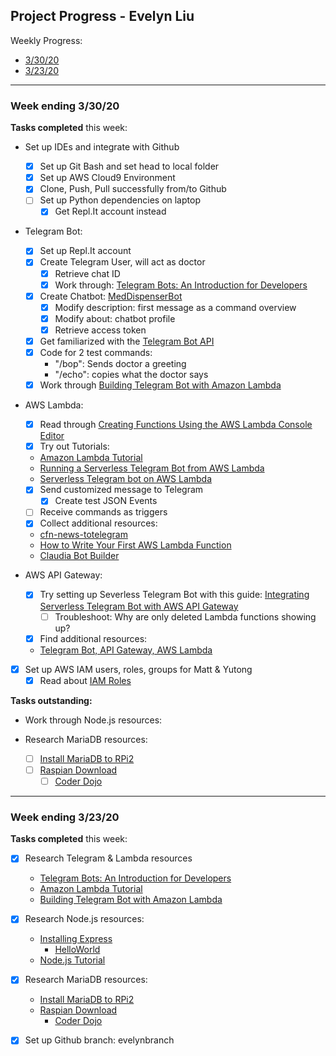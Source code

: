 ## Project Progress - Evelyn Liu

Weekly Progress:
* [3/30/20](#033020)
* [3/23/20](#032320)
---
<a name="033020"/>

### Week ending 3/30/20

__Tasks completed__ this week:

- Set up IDEs and integrate with Github
   - [x] Set up Git Bash and set head to local folder
	- [x] Set up AWS Cloud9 Environment
   - [x] Clone, Push, Pull successfully from/to Github
   - [ ] Set up Python dependencies on laptop
      - [x] Get Repl.It account instead

- Telegram Bot:
   - [x] Set up Repl.It account
   - [x] Create Telegram User, will act as doctor 
		- [x] Retrieve chat ID
		- [x] Work through: [Telegram Bots: An Introduction for Developers](https://core.telegram.org/bots)
   - [x] Create Chatbot: [MedDispenserBot](Telegram/README.md)
      - [x] Modify description: first message as a command overview
      - [x] Modify about: chatbot profile
      - [x] Retrieve access token
   - [x] Get familiarized with the [Telegram Bot API](https://core.telegram.org/bots/api#sendmessage)
   - [x] Code for 2 test commands:
      - "/bop": Sends doctor a greeting
      - "/echo": copies what the doctor says
   - [x] Work through [Building Telegram Bot with Amazon Lambda](https://dev.to/nqcm/-building-a-telegram-bot-with-aws-api-gateway-and-aws-lambda-27fg)

- AWS Lambda:
   - [x] Read through [Creating Functions Using the AWS Lambda Console Editor](https://docs.aws.amazon.com/lambda/latest/dg/code-editor.html)
   - [x] Try out Tutorials:
   	- [Amazon Lambda Tutorial](https://aws.amazon.com/lambda/getting-started/)
	- [Running a Serverless Telegram Bot from AWS Lambda](https://medium.com/@wk0/integrating-your-serverless-telegram-bot-with-aws-api-gateway-8a6227d05eb4)
	- [Serverless Telegram bot on AWS Lambda](https://hackernoon.com/serverless-telegram-bot-on-aws-lambda-851204d4236c)
   - [x] Send customized message to Telegram
   		- [x] Create test JSON Events
   - [ ] Receive commands as triggers
   - [x] Collect additional resources:
   	- [cfn-news-totelegram](https://github.com/jeshan/cfn-news-to-telegram/blob/master/cfn-news/code/index.py)
	- [How to Write Your First AWS Lambda Function](https://blog.runscope.com/posts/how-to-write-your-first-aws-lambda-function)
	- [Claudia Bot Builder](https://aws.amazon.com/blogs/compute/create-and-deploy-a-chat-bot-to-aws-lambda-in-five-minutes/)

 - AWS API Gateway:
   - [x] Try setting up Severless Telegram Bot with this guide: [Integrating Serverless Telegram Bot with AWS API Gateway](https://medium.com/@wk0/integrating-your-serverless-telegram-bot-with-aws-api-gateway-8a6227d05eb4)
   		- [ ] Troubleshoot: Why are only deleted Lambda functions showing up?
   - [x] Find additional resources:
   	- [Telegram Bot, API Gateway, AWS Lambda](https://dev.to/nqcm/-building-a-telegram-bot-with-aws-api-gateway-and-aws-lambda-27fg)

- [x] Set up AWS IAM users, roles, groups for Matt & Yutong
	- [x] Read about [IAM Roles](https://docs.aws.amazon.com/IAM/latest/UserGuide/id_roles.html)

__Tasks outstanding:__

- Work through Node.js resources:

- Research MariaDB resources:
   - [ ] [Install MariaDB to RPi2](https://howtoraspberrypi.com/mariadb-raspbian-raspberry-pi/)
   - [ ] [Raspian Download](https://www.raspberrypi.org/downloads/raspbian/)
      - [ ] [Coder Dojo](https://projects.raspberrypi.org/en/coderdojo)

---
<a name="032320"/>

### Week ending 3/23/20

__Tasks completed__ this week:

- [x] Research Telegram & Lambda resources
   - [Telegram Bots: An Introduction for Developers](https://core.telegram.org/bots)
   - [Amazon Lambda Tutorial](https://aws.amazon.com/lambda/getting-started/)
   - [Building Telegram Bot with Amazon Lambda](https://dev.to/nqcm/-building-a-telegram-bot-with-aws-api-gateway-and-aws-lambda-27fg)

- [x] Research Node.js resources:
   - [Installing Express](https://expressjs.com/en/starter/installing.html)
      - [HelloWorld](https://expressjs.com/en/starter/hello-world.html)
   - [Node.js Tutorial](https://www.w3schools.com/nodejs/)
  
- [x] Research MariaDB resources:
   - [Install MariaDB to RPi2](https://howtoraspberrypi.com/mariadb-raspbian-raspberry-pi/)
   - [Raspian Download](https://www.raspberrypi.org/downloads/raspbian/)
      - [Coder Dojo](https://projects.raspberrypi.org/en/coderdojo)

- [x] Set up Github branch: evelynbranch

